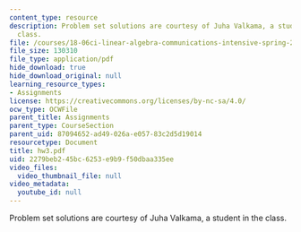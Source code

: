 ```yaml
---
content_type: resource
description: Problem set solutions are courtesy of Juha Valkama, a student in the
  class.
file: /courses/18-06ci-linear-algebra-communications-intensive-spring-2004/2279beb245bc6253e9b9f50dbaa335ee_hw3.pdf
file_size: 130310
file_type: application/pdf
hide_download: true
hide_download_original: null
learning_resource_types:
- Assignments
license: https://creativecommons.org/licenses/by-nc-sa/4.0/
ocw_type: OCWFile
parent_title: Assignments
parent_type: CourseSection
parent_uid: 87094652-ad49-026a-e057-83c2d5d19014
resourcetype: Document
title: hw3.pdf
uid: 2279beb2-45bc-6253-e9b9-f50dbaa335ee
video_files:
  video_thumbnail_file: null
video_metadata:
  youtube_id: null
---
```

Problem set solutions are courtesy of Juha Valkama, a student in the class.